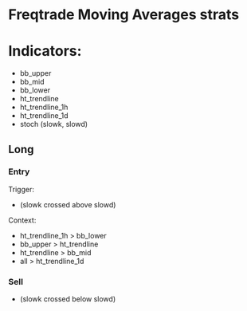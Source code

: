# Freqtrade Moving Averages strats

# Indicators:

- bb_upper
- bb_mid
- bb_lower
- ht_trendline
- ht_trendline_1h
- ht_trendline_1d
- stoch (slowk, slowd)

## Long

### Entry
Trigger: 
- (slowk crossed above slowd)

Context:
- ht_trendline_1h > bb_lower
- bb_upper > ht_trendline
- ht_trendline > bb_mid
- all > ht_trendline_1d

### Sell
- (slowk crossed below slowd)

